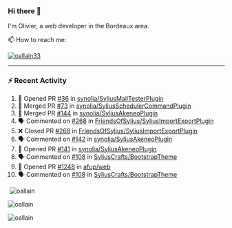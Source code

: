 ### Hi there 👋

I'm Olivier, a web developer in the Bordeaux area.

📫 How to reach me:

<p> <a href="https://twitter.com/oallain33" target="blank"><img src="https://img.shields.io/twitter/follow/oallain33?logo=twitter&style=for-the-badge" alt="oallain33" /></a> </p>

---

### :zap: Recent Activity

<!--START_SECTION:activity-->
1. 💪 Opened PR [#36](https://github.com/synolia/SyliusMailTesterPlugin/pull/36) in [synolia/SyliusMailTesterPlugin](https://github.com/synolia/SyliusMailTesterPlugin)
2. 🎉 Merged PR [#73](https://github.com/synolia/SyliusSchedulerCommandPlugin/pull/73) in [synolia/SyliusSchedulerCommandPlugin](https://github.com/synolia/SyliusSchedulerCommandPlugin)
3. 🎉 Merged PR [#144](https://github.com/synolia/SyliusAkeneoPlugin/pull/144) in [synolia/SyliusAkeneoPlugin](https://github.com/synolia/SyliusAkeneoPlugin)
4. 🗣 Commented on [#268](https://github.com/FriendsOfSylius/SyliusImportExportPlugin/issues/268) in [FriendsOfSylius/SyliusImportExportPlugin](https://github.com/FriendsOfSylius/SyliusImportExportPlugin)
5. ❌ Closed PR [#268](https://github.com/FriendsOfSylius/SyliusImportExportPlugin/pull/268) in [FriendsOfSylius/SyliusImportExportPlugin](https://github.com/FriendsOfSylius/SyliusImportExportPlugin)
6. 🗣 Commented on [#142](https://github.com/synolia/SyliusAkeneoPlugin/issues/142) in [synolia/SyliusAkeneoPlugin](https://github.com/synolia/SyliusAkeneoPlugin)
7. 💪 Opened PR [#141](https://github.com/synolia/SyliusAkeneoPlugin/pull/141) in [synolia/SyliusAkeneoPlugin](https://github.com/synolia/SyliusAkeneoPlugin)
8. 🗣 Commented on [#108](https://github.com/SyliusCrafts/BootstrapTheme/issues/108) in [SyliusCrafts/BootstrapTheme](https://github.com/SyliusCrafts/BootstrapTheme)
9. 💪 Opened PR [#1248](https://github.com/afup/web/pull/1248) in [afup/web](https://github.com/afup/web)
10. 🗣 Commented on [#108](https://github.com/SyliusCrafts/BootstrapTheme/issues/108) in [SyliusCrafts/BootstrapTheme](https://github.com/SyliusCrafts/BootstrapTheme)
<!--END_SECTION:activity-->

<p>&nbsp;<img align="center" src="https://github-readme-stats.vercel.app/api?username=oallain&show_icons=true&locale=en" alt="oallain" /></p>

<p><img align="center" src="https://github-readme-streak-stats.herokuapp.com/?user=oallain&" alt="oallain" /></p>

<p><img src="https://github-readme-stats.vercel.app/api/top-langs?username=oallain&show_icons=true&locale=en&layout=compact" alt="oallain" /></p>
